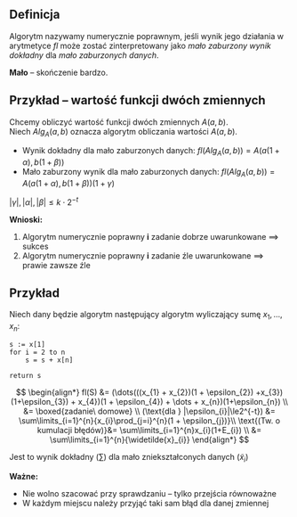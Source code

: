 ## Definicja

Algorytm nazywamy numerycznie poprawnym, jeśli wynik jego działania w arytmetyce *fl* może zostać zinterpretowany jako *mało zaburzony wynik dokładny* dla *mało zaburzonych danych*.

**Mało** – skończenie bardzo.

## Przykład – wartość funkcji dwóch zmiennych

Chcemy obliczyć wartość funkcji dwóch zmiennych $A(a,b)$.  
Niech $Alg_{A}(a,b)$ oznacza algorytm obliczania wartości $A(a,b)$.

- Wynik dokładny dla mało zaburzonych danych:
  $fl(Alg_{A}(a,b)) = A(a(1+\alpha),b(1+\beta))$
- Mało zaburzony wynik dla mało zaburzonych danych:
  $fl(Alg_{A}(a,b)) = A(a(1+\alpha),b(1+\beta))(1+\gamma)$

$|\gamma|,|\alpha|,|\beta| \le k \cdot 2^{-t}$

**Wnioski:** 

1. Algorytm numerycznie poprawny **i** zadanie dobrze uwarunkowane $\implies$ sukces
2. Algorytm numerycznie poprawny **i** zadanie źle uwarunkowane $\implies$ prawie zawsze źle

## Przykład

Niech dany będzie algorytm następujący algorytm wyliczający sumę $x_{1},\dots,x_{n}$:
```
s := x[1]
for i = 2 to n
    s = s + x[n]

return s
```

$$
\begin{align*}
fl(S) &= (\dots(((x_{1} + x_{2})(1 + \epsilon_{2}) +x_{3})(1+\epsilon_{3}) + x_{4})(1 + \epsilon_{4}) + \dots + x_{n})(1+\epsilon_{n}) \\
&= \boxed{zadanie\ domowe} \\
(\text{dla } |\epsilon_{i}|\le2^{-t}) &= \sum\limits_{i=1}^{n}{x_{i}\prod_{j=i}^{n}(1 + \epsilon_{j})}\\
\text{(Tw. o kumulacji błędów)}&= \sum\limits_{i=1}^{n}x_{i}(1+E_{i}) \\
&= \sum\limits_{i=1}^{n}{\widetilde{x}_{i}}
\end{align*}
$$

Jest to wynik dokładny $\left(\sum\right)$ dla mało zniekształconych danych $(\widetilde{x}_{i})$

**Ważne:**

- Nie wolno szacować przy sprawdzaniu – tylko przejścia równoważne
- W każdym miejscu należy przyjąć taki sam błąd dla danej zmiennej
